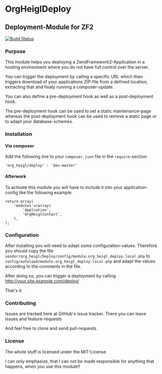 # OrgHeiglDeploy

## Deployment-Module for ZF2

[![Build Status](https://secure.travis-ci.org/heiglandreas/OrgHeiglDeploy.png?branch=master)](http://travis-ci.org/heiglandreas/OrgHeiglDeploy)

### Purpose

This module helps you deploying a ZendFramework2-Application in a hosting
environment where you do not have full control over the server.

You can trigger the deployment by calling a specific URL which then triggers
download of your applications ZIP-file from a defined location, extracting that 
and finaly running a composer-update.

You can also define a pre-deployment hook as well as a post-deployment hook.

The pre-deployment hook can be used to set a static maintenance-page whereas the 
post-deployment hook can be used to remove a static page or to adapt your 
database-schemes.

### Installation

#### Via composer
Add the following line to your ``composer.json`` file in the ``require``-section:

    'org_heigl/deploy' : 'dev-master'

#### Afterwork
   
To activate this module you will have to include it into your application-config
like the following example:

    return array(
        'modules'=>array(
            'Applcation',
            'OrgHeiglContact',
        ),
    );
    
### Configuration

After installing you will need to adapt some configuration-values. Therefore 
you should copy the file ``vendor/org_heigl/Deploy/config/module.org_heigl_deploy.local.php``
to ``config/autoload/module.org_heigl_deploy.local.php`` and adapt the values 
according to the comments in the file.

After doing so, you can trigger a deployment by calling 
http://your.site.example.com/deploy/<yourSecurityToken>

That's it.

### Contributing

Issues are tracked here at GitHub's issue tracker. There you can leave issues
and feature-requests

And feel free to clone and send pull-requests.

### License

 The whole stuff is licensed under the MIT-License
 
I can only emphasize, that I can not be made responsible for anything that 
happens, when you use this module!!